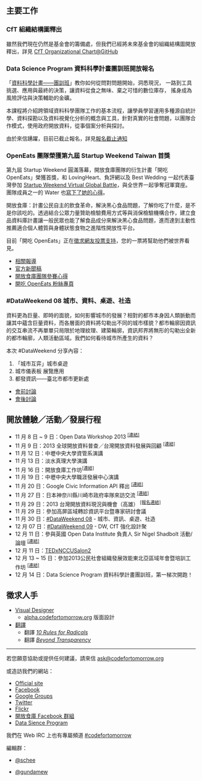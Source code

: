 ## 主要工作

### CfT 組織結構圖釋出
雖然我們現在仍然是基金會的籌備處，但我們已經將未來基金會的組織結構圖開放釋出，詳見 [CfT Organizational Chart@GitHub][1]

### Data Science Program 資料科學計畫團訓班開放報名
「[資料科學計畫——團訓班][3]」教你如何從問對問題開始，洞悉現況， 一路到工具挑選、應用與最終的決策，讓資料從食之無味、棄之可惜的數位庫存， 搖身成為風險評估與決策輔助的金礦。

本課程將介紹跨領域資料科學團隊工作的基本流程，讓學員學習運用多種源自統計學、資料探勘以及資料視覺化分析的概念與工具，針對真實的社會問題，以團隊合作模式，使用政府開放資料，從事個案分析與探討。

由於來信踴躍，目前已截止報名，詳見[報名截止通知][2]

### OpenEats 團隊榮獲第九屆 Startup Weekend Taiwan 首獎
第九屆 Startup Weekend 圓滿落幕，開放食庫團隊的衍生計畫「開吃 OpenEats」榮獲首獎，和 LovingHeart、負評網以及 Best Wedding 一起代表臺灣參加 [Startup Weekend Virtual Global Battle][4]，與全世界一起爭奪冠軍寶座。團隊成員之一的 Water 也[寫下了她的心得](water-yh-su.blogspot.tw/2013/11/2013-startup-weekend-9-taipei.html)。

開放食庫：計畫公民自主的飲食革命，解決黑心食品問題，了解你吃了什麼，是不是你該吃的。透過結合公眾力量贊助檢驗費用方式等與消保檢驗機構合作，建立食品資料庫計畫讓一般民眾也能了解食品成分來解決黑心食品問題，進而達到主動性推薦適合個人體質與身體狀態食物之進階性開放性平台。

目前「開吃 OpenEats」正在[徵求網友投票支持][5]，您的一票將幫助他們被世界看見。

- [相關報導][6]
- [官方新聞稿][7]
- [開放食庫團隊參賽心得][8]
- [開吃 OpenEats 粉絲專頁][9]

### #DataWeekend 08 城市、資料、桌遊、社造
資料更為巨量、即時的面貌，如何影響城市的發展？相對的都市本身因人類脈動而讓其中蘊含巨量資料，而各層面的資料將勾勒出不同的城市樣貌？都市輪廓因資訊的交互串流不再單單只局限於地理紋理、建築輪廓，資訊邦界將無形的勾勒出全新的都市輪廓，人類活動區域。我們如何看待城市所產生的資料？

本次 #DataWeekend 分享內容：

1. 「城市互弈」城市桌遊  
2. 城市儀表板 展覽應用
3. 都發資訊——臺北市都市更新處

- [會前討論][10]
- [會後討論][11]

## 開放體驗／活動／發展行程
- 11 月 8 日 ~ 9 日：Open Data Workshop 2013 <sup>[\[連結\]][12]</sup>
- 11 月 9 日：2013 全球開放資料普查／台灣開放資料發展與回顧 <sup>[\[連結\]][13]</sup>
- 11 月 12 日：中壢中央大學資管系演講
- 11 月 13 日：淡水真理大學演講
- 11 月 16 日：開放食庫工作坊<sup>[\[連結\]][34]</sup>
- 11 月 19 日：中壢中央大學職涯發展中心演講
- 11 月 20 日：Google Civic Information API 釋出 <sup>[\[連結\]][14]</sup>
- 11 月 27 日：日本神奈川縣川崎市政府率隊來訪交流 <sup>[\[連結\]][15]</sup>
- 11 月 29 日：2013 台灣開放資料現況與機會（高雄） <sup>[\[報名連結\]][16]</sup>
- 11 月 29 日：參加高屏區域轉診資訊平台暨專家研討會議
- 11 月 30 日：[#DataWeekend 08](kktix.com/events/dataweekend-08/) - 城市、資訊、桌遊、社造
- 12 月 07 日：[#DataWeekend 09](https://kktix.com/events/dataweekend-09/) - DW, CfT 強化設計聚
- 12 月 11 日：參與英國 Open Data Institute 負責人 Sir Nigel Shadbolt 活動/論壇 <sup>[\[連結\]][33]</sup>
- 12 月 11 日：[TEDxNCCUSalon2](tedxnccu.com/events/2013-12-11-tedxnccusalon2)
- 12 月 13 ~ 15 日：參加2013公民社會組織發展效能東北亞區域年會暨培訓工作坊 <sup>[\[連結\]][17]</sup>
- 12 月 14 日：Data Science Program 資料科學計畫團訓班，第一梯次開跑！

## 徵求人手
- [Visual Designer][18]
    - [alpha.codefortomorrow.org][19] 版面設計
- [翻譯][20]
    - 翻譯 [*10 Rules for Radicals*][21]
    - 翻譯 [*Beyond Transparency*][22]

---

若您願意協助或提供任何建議，請來信 ask@codefortomorrow.org

或造訪我們的網站：

- [Official site][23]
- [Facebook][24]
- [Google Groups][25]
- [Twitter][26]
- [Flickr][27]
- [開放食庫 Facebook 群組][28]
- [Data Sience Program][29]

我們在 Web IRC 上也有專屬頻道 [#codefortomorrow][30]

編輯群：

- [@schee][31]
- [@gundamew][32]


  [1]: https://github.com/codefortomorrow/foundation-document/blob/master/cft-org-chart-2013q4.png
  [2]: http://datasci.co/2013/12/02/closing-date-entries/
  [3]: http://datasci.co/2013/11/24/datasci-open-2013/
  [4]: http://wake.github.io/gsw/
  [5]: http://goo.gl/lLqwUw
  [6]: http://bnext.com.tw/article/view/id/30172
  [7]: https://startupweekendtaiwan.hackpad.com/-Startup-Weekend-Taiwan--terrRPlHVeY
  [8]: http://water-yh-su.blogspot.tw/2013/11/2013-startup-weekend-9-taipei.html
  [9]: https://www.facebook.com/openeats
  [10]: https://groups.google.com/d/msg/codefortomorrow/Mb6GmF9WrnU/NRVfW75kA9kJ
  [11]: https://groups.google.com/d/msg/codefortomorrow/8OFuan7UsoI/67dRzFTJ4PgJ
  [12]: https://groups.google.com/d/msg/codefortomorrow/TMgEdJqPIyA/6lCPtnxXK40J
  [13]: https://groups.google.com/d/msg/codefortomorrow/s6SuYdCx1kY/tD-i5tgcLq8J
  [14]: https://groups.google.com/d/msg/codefortomorrow/wZQax-qCXDs/yoEByXfpfQUJ
  [15]: https://groups.google.com/d/msg/codefortomorrow/BybG60N-ZOw/XNsldg6aF_EJ
  [16]: https://kktix.com/events/cft-khh-2013/
  [17]: https://groups.google.com/d/msg/codefortomorrow/7sQR6QBJsrs/L_OrWLI9v0UJ
  [18]: https://groups.google.com/d/msg/codefortomorrow/LmCRq_y0czg/UXNfX8YgNZoJ
  [19]: http://alpha.codefortomorrow.org/
  [20]: https://groups.google.com/d/msg/codefortomorrow/RK4-uLZLbgQ/lrg_VbSkjTgJ
  [21]: https://archive.org/details/org.resource.public.10rules
  [22]: https://groups.google.com/d/msg/codefortomorrow/60Jx3cp7TLY/CcOc6FFrOOEJ
  [23]: http://codefortomorrow.org/
  [24]: https://www.facebook.com/CodeForTomorrow
  [25]: http://groups.google.com/group/codefortomorrow
  [26]: http://twitter.com/codefortomorrow
  [27]: http://www.flickr.com/groups/codefortomorrow/
  [28]: https://www.facebook.com/groups/foodopendata/
  [29]: http://datasci.co
  [30]: http://webchat.freenode.net/?channels=codefortomorrow
  [31]: https://github.com/schee
  [32]: https://github.com/gundamew
  [33]: seminars.tca.org.tw/D15d01694.aspx
  [34]: http://food.codefortomorrow.org/blog/2013/11/17/workshop/
